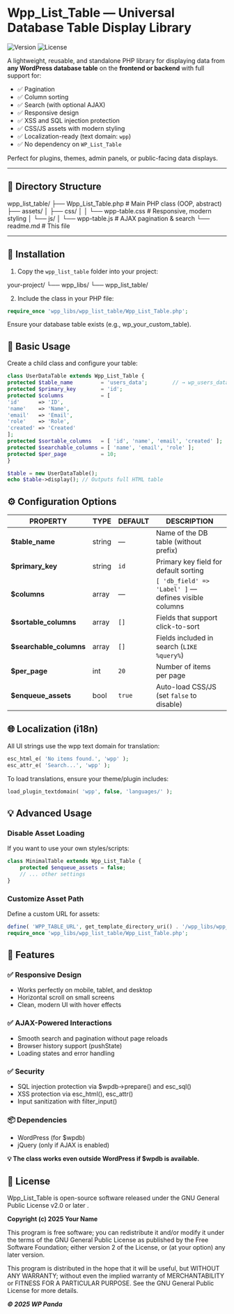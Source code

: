 # Wpp_List_Table — Universal Database Table Display Library

![Version](https://img.shields.io/badge/version-2.2.0-blue)
![License](https://img.shields.io/badge/license-GPL--2.0--or--later-red)

A lightweight, reusable, and standalone PHP library for displaying data from **any WordPress database table** on the **frontend or backend** with full support for:

- ✅ Pagination
- ✅ Column sorting
- ✅ Search (with optional AJAX)
- ✅ Responsive design
- ✅ XSS and SQL injection protection
- ✅ CSS/JS assets with modern styling
- ✅ Localization-ready (text domain: `wpp`)
- ✅ No dependency on `WP_List_Table`

Perfect for plugins, themes, admin panels, or public-facing data displays.

---

## 📁 Directory Structure
wpp_list_table/
├── Wpp_List_Table.php # Main PHP class (OOP, abstract)
├── assets/
│ ├── css/
│ │ └── wpp-table.css # Responsive, modern styling
│ └── js/
│ └── wpp-table.js # AJAX pagination & search
└── readme.md # This file


---

## 🚀 Installation

1. Copy the `wpp_list_table` folder into your project:

your-project/
└── wpp_libs/
    └── wpp_list_table/


2. Include the class in your PHP file:
```php
require_once 'wpp_libs/wpp_list_table/Wpp_List_Table.php';
```
Ensure your database table exists (e.g., wp_your_custom_table).


## 🧩 Basic Usage
Create a child class and configure your table:
```php
class UserDataTable extends Wpp_List_Table {
protected $table_name         = 'users_data';        // → wp_users_data
protected $primary_key        = 'id';
protected $columns            = [
'id'      => 'ID',
'name'    => 'Name',
'email'   => 'Email',
'role'    => 'Role',
'created' => 'Created'
];
protected $sortable_columns   = [ 'id', 'name', 'email', 'created' ];
protected $searchable_columns = [ 'name', 'email', 'role' ];
protected $per_page           = 10;
}

$table = new UserDataTable();
echo $table->display(); // Outputs full HTML table
```

## ⚙️ Configuration Options
| PROPERTY | TYPE | DEFAULT | DESCRIPTION |
|----------|------|---------|-------------|
| **$table_name** | string | — | Name of the DB table (without prefix) |
| **$primary_key** | string | `id` | Primary key field for default sorting |
| **$columns** | array | — | `[ 'db_field' => 'Label' ]` — defines visible columns |
| **$sortable_columns** | array | `[]` | Fields that support click-to-sort |
| **$searchable_columns** | array | `[]` | Fields included in search (`LIKE %query%`) |
| **$per_page** | int | `20` | Number of items per page |
| **$enqueue_assets** | bool | `true` | Auto-load CSS/JS (set `false` to disable) |

## 🌐 Localization (i18n)
All UI strings use the wpp text domain for translation:
```php
esc_html_e( 'No items found.', 'wpp' );
esc_attr_e( 'Search...', 'wpp' );
```
To load translations, ensure your theme/plugin includes:
```php
load_plugin_textdomain( 'wpp', false, 'languages/' );
```
## 💡 Advanced Usage
### Disable Asset Loading
If you want to use your own styles/scripts:
```php
class MinimalTable extends Wpp_List_Table {
    protected $enqueue_assets = false;
    // ... other settings
}
```

### Customize Asset Path
Define a custom URL for assets:
```php
define( 'WPP_TABLE_URL', get_template_directory_uri() . '/wpp_libs/wpp_list_table/' );
require_once 'wpp_libs/wpp_list_table/Wpp_List_Table.php';
```

## 🎨 Features

### ✅ Responsive Design
* Works perfectly on mobile, tablet, and desktop
* Horizontal scroll on small screens
* Clean, modern UI with hover effects
### ✅ AJAX-Powered Interactions
* Smooth search and pagination without page reloads
* Browser history support (pushState)
* Loading states and error handling
### ✅ Security
* SQL injection protection via $wpdb->prepare() and esc_sql()
* XSS protection via esc_html(), esc_attr()
* Input sanitization with filter_input()

### 📦 Dependencies
* WordPress (for $wpdb)
* jQuery (only if AJAX is enabled)

**💡 The class works even outside WordPress if $wpdb is available.** 

## 📄 License
Wpp_List_Table is open-source software released under the GNU General Public License v2.0 or later .

**Copyright (c) 2025 Your Name**

This program is free software; you can redistribute it and/or
modify it under the terms of the GNU General Public License
as published by the Free Software Foundation; either version 2
of the License, or (at your option) any later version.

This program is distributed in the hope that it will be useful,
but WITHOUT ANY WARRANTY; without even the implied warranty of
MERCHANTABILITY or FITNESS FOR A PARTICULAR PURPOSE. See the
GNU General Public License for more details.

***© 2025 WP Panda***
